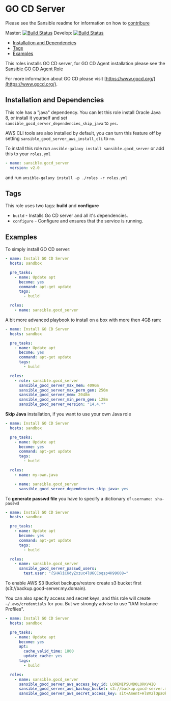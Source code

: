 # GO CD Server

Please see the Sansible readme for information on how to
[contribure](https://github.com/sansible/sansible)

Master: [![Build Status](https://travis-ci.org/sansible/gocd_server.svg?branch=master)](https://travis-ci.org/sansible/gocd_server)
Develop: [![Build Status](https://travis-ci.org/sansible/gocd_server.svg?branch=develop)](https://travis-ci.org/sansible/gocd_server)

* [Installation and Dependencies](#installation-and-dependencies)
* [Tags](#tags)
* [Examples](#examples)

This roles installs GO CD server, for GO CD Agent installation please
see the [Sansible GO CD Agent Role](https://github.com/sansible/gocd_agent)

For more information about GO CD please visit
[https://www.gocd.org/](https://www.gocd.org/).


## Installation and Dependencies

This role has a "java" dependency. You can let this role install Oracle
Java 8, or install it yourself and set
`sansible_gocd_server_dependencies_skip_java` to `yes`.

AWS CLI tools are also installed by default, you can turn this feature off
by setting `sansible_gocd_server_aws_install_cli` to `no`.

To install this role run `ansible-galaxy install sansible.gocd_server`
or add this to your `roles.yml`

```YAML
- name: sansible.gocd_server
  version: v2.0
```

and run `ansible-galaxy install -p ./roles -r roles.yml`


## Tags

This role uses two tags: **build** and **configure**

* `build` - Installs Go CD server and all it's dependencies.
* `configure` - Configure and ensures that the service is running.


## Examples

To simply install GO CD server:

```YAML
- name: Install GO CD Server
  hosts: sandbox

  pre_tasks:
    - name: Update apt
      become: yes
      command: apt-get update
      tags:
        - build

  roles:
    - name: sansible.gocd_server
```

A bit more advanced playbook to install on a box with more then 4GB ram:

```YAML
- name: Install GO CD Server
  hosts: sandbox

  pre_tasks:
    - name: Update apt
      become: yes
      command: apt-get update
      tags:
        - build

  roles:
    - role: sansible.gocd_server
      sansible_gocd_server_max_mem: 4096m
      sansible_gocd_server_max_perm_gen: 256m
      sansible_gocd_server_mem: 2048m
      sansible_gocd_server_min_perm_gen: 128m
      sansible_gocd_server_version: "14.4.*"
```

**Skip Java** installation, if you want to use your own Java role

```YAML
- name: Install GO CD Server
  hosts: sandbox

  pre_tasks:
    - name: Update apt
      become: yes
      command: apt-get update
      tags:
        - build

  roles:
    - name: my-own.java

    - name: sansible.gocd_server
      sansible_gocd_server_dependencies_skip_java: yes
```

To **generate passwd file** you have to specify a dictionary of
`username: sha-passwd`

```YAML
- name: Install GO CD Server
  hosts: sandbox

  pre_tasks:
    - name: Update apt
      become: yes
      command: apt-get update
      tags:
        - build

  roles:
    - name: sansible.gocd_server
      sansible_gocd_server_passwd_users:
        test.user: "{SHA}iCKdyZxzuc4lU6CCoqsp4H99608="
```

To enable AWS S3 Bucket backups/restore create s3 bucket first
(s3://backup.gocd-server.my.domain).

You can also specify access and secret keys, and this role will
create `~/.aws/credentials` for you. But we strongly advise to use
"IAM Instance Profiles".

```YAML
- name: Install GO CD Server
  hosts: sandbox

  pre_tasks:
    - name: Update apt
      become: yes
      apt:
        cache_valid_time: 1800
        update_cache: yes
      tags:
        - build

  roles:
    - name: sansible.gocd_server
      sansible_gocd_server_aws_access_key_id: LOREMIPSUMDOLORKV4IQ
      sansible_gocd_server_aws_backup_bucket: s3://backup.gocd-server.my.domain
      sansible_gocd_server_aws_secret_access_key: sit+Ament+Hl8V2lQpaOkLRakvGMidrkWv6F9
```

